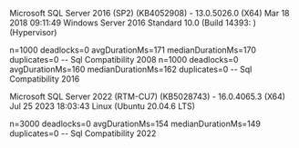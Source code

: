 Microsoft SQL Server 2016 (SP2) (KB4052908) - 13.0.5026.0 (X64)   Mar 18 2018 09:11:49
Windows Server 2016 Standard 10.0 <X64> (Build 14393: ) (Hypervisor) 

n=1000 deadlocks=0 avgDurationMs=171 medianDurationMs=170 duplicates=0 -- Sql Compatibility 2008
n=1000 deadlocks=0 avgDurationMs=160 medianDurationMs=162 duplicates=0 -- Sql Compatibility 2016

Microsoft SQL Server 2022 (RTM-CU7) (KB5028743) - 16.0.4065.3 (X64)   Jul 25 2023 18:03:43 
Linux (Ubuntu 20.04.6 LTS) <X64>

n=3000 deadlocks=0 avgDurationMs=154 medianDurationMs=149 duplicates=0 -- Sql Compatibility 2022
